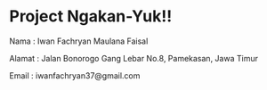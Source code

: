 # Project Ngakan-Yuk!!

<p>Nama : Iwan Fachryan Maulana Faisal</p>
<p>Alamat : Jalan Bonorogo Gang Lebar No.8, Pamekasan, Jawa Timur</p>
Email : <a> iwanfachryan37@gmail.com</a>